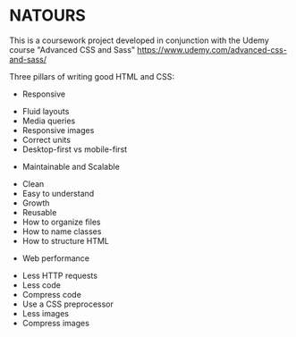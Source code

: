 # NATOURS

This is a coursework project developed in conjunction with the Udemy course "Advanced CSS and Sass" https://www.udemy.com/advanced-css-and-sass/

Three pillars of writing good HTML and CSS:

- Responsive

* Fluid layouts
* Media queries
* Responsive images
* Correct units
* Desktop-first vs mobile-first

- Maintainable and Scalable

* Clean
* Easy to understand
* Growth
* Reusable
* How to organize files
* How to name classes
* How to structure HTML

- Web performance

* Less HTTP requests
* Less code
* Compress code
* Use a CSS preprocessor
* Less images
* Compress images
